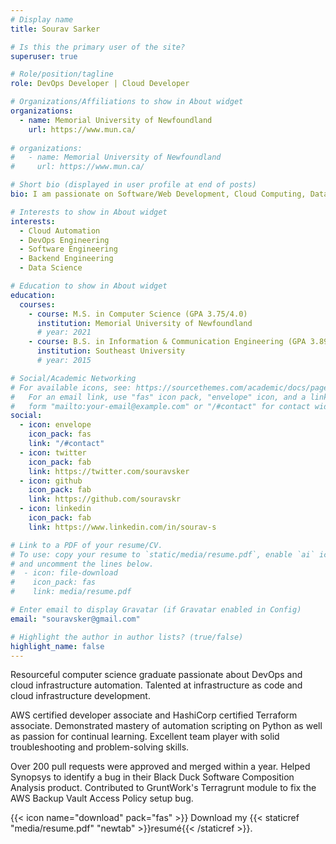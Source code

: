 ```yaml
---
# Display name
title: Sourav Sarker

# Is this the primary user of the site?
superuser: true

# Role/position/tagline
role: DevOps Developer | Cloud Developer

# Organizations/Affiliations to show in About widget
organizations:
  - name: Memorial University of Newfoundland
    url: https://www.mun.ca/
  
# organizations:
#   - name: Memorial University of Newfoundland
#     url: https://www.mun.ca/

# Short bio (displayed in user profile at end of posts)
bio: I am passionate on Software/Web Development, Cloud Computing, Data Science and Data Visualization.

# Interests to show in About widget
interests:
  - Cloud Automation
  - DevOps Engineering
  - Software Engineering
  - Backend Engineering
  - Data Science

# Education to show in About widget
education:
  courses:
    - course: M.S. in Computer Science (GPA 3.75/4.0)
      institution: Memorial University of Newfoundland
      # year: 2021
    - course: B.S. in Information & Communication Engineering (GPA 3.89/4.0)
      institution: Southeast University
      # year: 2015

# Social/Academic Networking
# For available icons, see: https://sourcethemes.com/academic/docs/page-builder/#icons
#   For an email link, use "fas" icon pack, "envelope" icon, and a link in the
#   form "mailto:your-email@example.com" or "/#contact" for contact widget.
social:
  - icon: envelope
    icon_pack: fas
    link: "/#contact"
  - icon: twitter
    icon_pack: fab
    link: https://twitter.com/souravsker
  - icon: github
    icon_pack: fab
    link: https://github.com/souravskr
  - icon: linkedin
    icon_pack: fab
    link: https://www.linkedin.com/in/sourav-s

# Link to a PDF of your resume/CV.
# To use: copy your resume to `static/media/resume.pdf`, enable `ai` icons in `params.toml`,
# and uncomment the lines below.
#  - icon: file-download
#    icon_pack: fas
#    link: media/resume.pdf

# Enter email to display Gravatar (if Gravatar enabled in Config)
email: "souravsker@gmail.com"

# Highlight the author in author lists? (true/false)
highlight_name: false
---
```


Resourceful computer science graduate passionate about DevOps and cloud infrastructure automation. Talented at infrastructure as code and cloud infrastructure development. 

AWS certified developer associate and HashiCorp certified Terraform associate. Demonstrated mastery of automation scripting on Python as well as passion for continual learning. Excellent team player with solid troubleshooting and problem-solving skills.

Over 200 pull requests were approved and merged within a year. Helped Synopsys to identify a bug in their Black Duck Software Composition Analysis product. Contributed to GruntWork's Terragrunt module to fix the AWS Backup Vault Access Policy setup bug.

<!-- Recent graduate from Memorial University and currently looking for a full-time job in Software Development. -->

{{< icon name="download" pack="fas" >}} Download my {{< staticref "media/resume.pdf" "newtab" >}}resumé{{< /staticref >}}.

